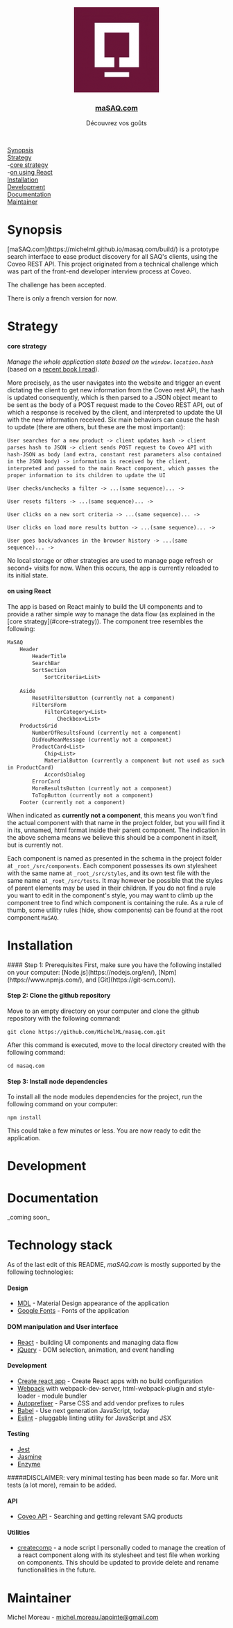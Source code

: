 <div align="center">
<img src='favicon.png'>
<a href="https://michelml.github.io/masaq.com/build/"><h3 style="text-decordation:none;">maSAQ.com</h3></a>
<p>Découvrez vos goûts</p>
</div>
<br>


<a href="#synopsis">Synopsis</a><br>
<a href="#strategy">Strategy</a><br>
-<a href="#core-strategy">core strategy</a><br>
-<a href="#using-react">on using React</a><br>
<a href="#installation">Installation</a><br>
<a href="#development">Development</a><br>
<a href="#documentation">Documentation</a><br>
<a href="#maintainer">Maintainer</a><br>



<h1 id="synopsis">Synopsis</h1>
[maSAQ.com](https://michelml.github.io/masaq.com/build/) is a prototype search interface to ease product discovery for all SAQ's clients, using the Coveo REST API. This project originated from a technical challenge which was part of the front-end developer interview process at Coveo.

The challenge has been accepted.

There is only a french version for now.
                       
<h1 id="strategy">Strategy</h1>

<h4 id="core-strategy">core strategy</h4>

_Manage the whole application state based on the `window.location.hash`_  
(based on a [recent book I read](https://www.amazon.ca/Serverless-Single-Page-Apps-Available-ebook/dp/B01KGKR6LO)).

More precisely, as the user navigates into the website and trigger an event dictating the client to get new information from the Coveo rest API, the hash is updated consequently, which is then parsed to a JSON object meant to be sent as the body of a POST request made to the Coveo REST API, out of which a response is received by the client, and interpreted to update the UI with the new information received. Six main behaviors can cause the hash to update (there are others, but these are the most important):

``` 
User searches for a new product -> client updates hash -> client parses hash to JSON -> client sends POST request to Coveo API with hash-JSON as body (and extra, constant rest parameters also contained in the JSON body) -> information is received by the client, interpreted and passed to the main React component, which passes the proper information to its children to update the UI
```  
``` 
User checks/unchecks a filter -> ...(same sequence)... ->
```  
``` 
User resets filters -> ...(same sequence)... ->
```   
``` 
User clicks on a new sort criteria -> ...(same sequence)... ->
```  
``` 
User clicks on load more results button -> ...(same sequence)... ->
```  
``` 
User goes back/advances in the browser history -> ...(same sequence)... ->
```  
No local storage or other strategies are used to manage page refresh or second+ visits for now. When this occurs, the app is currently reloaded to its initial state.

<h4 id="using-react">on using React</h4>
The app is based on React mainly to build the UI components and to provide a rather simple way to manage the data flow (as explained in the [core strategy](#core-strategy)). The component tree resembles the following:  

``` 
MaSAQ
	Header
		HeaderTitle
		SearchBar
		SortSection
			SortCriteria<List>
	
	Aside
		ResetFiltersButton (currently not a component)
		FiltersForm
			FilterCategory<List>
				Checkbox<List>
	ProductsGrid
		NumberOfResultsFound (currently not a component)
		DidYouMeanMessage (currently not a component)
		ProductCard<List>
			Chip<List>
			MaterialButton (currently a component but not used as such in ProductCard)
			AccordsDialog
		ErrorCard
		MoreResultsButton (currently not a component)
		ToTopButton (currently not a component)
	Footer (currently not a component)
```
When indicated as __currently not a component__, this means you won't find the actual component with that name in the project folder, but you will find it in its, unnamed, html format inside their parent component. The indication in the above schema means we believe this should be a component in itself, but is currently not.

Each component is named as presented in the schema in the project folder at `_root_/src/components`. Each component possesses its own stylesheet with the same name at `_root_/src/styles`, and its own test file with the same name at `_root_/src/tests`. It may however be possible that the styles of parent elements may be used in their children. If you do not find a rule you want to edit in the component's style, you may want to climb up the component tree to find which component is containing the rule. As a rule of thumb, some utility rules (hide, show components) can be found at the root component `MaSAQ`.

<h1 id="installation">Installation</h1>
#### Step 1: Prerequisites
First, make sure you have the following installed on your computer: [Node.js](https://nodejs.org/en/), [Npm](https://www.npmjs.com/), and [Git](https://git-scm.com/).   


#### Step 2: Clone the github repository

Move to an empty directory on your computer and clone the github repository with the following command:  

```  
git clone https://github.com/MichelML/masaq.com.git
```  
After this command is executed,  move to the local directory created with the following command:  

```  
cd masaq.com  
```  

#### Step 3: Install node dependencies
To install all the node modules dependencies for the project, run the following command on your computer:  

```
npm install  
```  
This could take a few minutes or less. You are now ready to edit the application.

<h1 id="development">Development</h1>



<h1 id="development">Documentation</h1>
_coming soon_

# Technology stack    
As of the last edit of this README, *maSAQ.com* is mostly supported by the following technologies:
    
#### Design    
* [MDL](https://getmdl.io/) - Material Design appearance of the application  
* [Google Fonts](https://www.google.com/fonts) - Fonts of the application  
  
#### DOM manipulation and User interface
* [React](https://facebook.github.io/react/) - building UI components and managing data flow   
* [jQuery](https://jquery.com/) - DOM selection, animation, and event handling       
  
#### Development   
* [Create react app](https://github.com/facebookincubator/create-react-app) - Create React apps with no build configuration
* [Webpack](https://webpack.github.io/docs/) with webpack-dev-server, html-webpack-plugin and style-loader - module bundler     
* [Autoprefixer](https://github.com/postcss/autoprefixer) - Parse CSS and add vendor prefixes to rules
* [Babel](https://babeljs.io/) - Use next generation JavaScript, today
* [Eslint](http://eslint.org/) - pluggable linting utility for JavaScript and JSX

#### Testing
* [Jest](https://facebook.github.io/jest/)
* [Jasmine](https://jasmine.github.io/)
* [Enzyme](https://jasmine.github.io/)

#####DISCLAIMER: very minimal testing has been made so far. More unit tests (a lot more), remain to be added.


#### API  
* [Coveo API](https://developers.coveo.com/display/public/SearchREST/REST+Search+API+Home;jsessionid=1B209A1E53E98FE88DDF375C76FB6CD9) - Searching and getting relevant SAQ products

#### Utilities
* [createcomp](https://www.npmjs.com/package/createcomp) - a node script I personally coded to manage the creation of a react component along with its stylesheet and test file when working on components. This should be updated to provide delete and rename functionalities in the future.

  
<h1 id="development">Maintainer</h1>
 
Michel Moreau - [michel.moreau.lapointe@gmail.com](mailto:michel.moreau.lapointe@gmail.com?Subject=GEN%20Project) 
